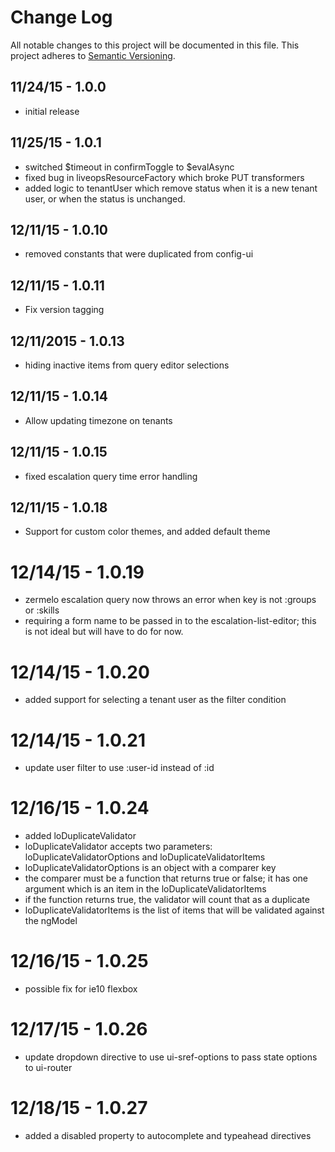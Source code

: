 # Change Log
All notable changes to this project will be documented in this file.
This project adheres to [Semantic Versioning](http://semver.org/).

## 11/24/15 - 1.0.0
- initial release

## 11/25/15 - 1.0.1
- switched $timeout in confirmToggle to $evalAsync
- fixed bug in liveopsResourceFactory which broke PUT transformers
- added logic to tenantUser which remove status when it is a new tenant user,
  or when the status is unchanged.

## 12/11/15 - 1.0.10
- removed constants that were duplicated from config-ui

## 12/11/15 - 1.0.11
- Fix version tagging

## 12/11/2015 - 1.0.13
- hiding inactive items from query editor selections

## 12/11/15 - 1.0.14
- Allow updating timezone on tenants

## 12/11/15 - 1.0.15
- fixed escalation query time error handling

## 12/11/15 - 1.0.18
- Support for custom color themes, and added default theme

# 12/14/15 - 1.0.19
- zermelo escalation query now throws an error when key is not :groups or :skills
- requiring a form name to be passed in to the escalation-list-editor; this is
not ideal but will have to do for now.

# 12/14/15 - 1.0.20
- added support for selecting a tenant user as the filter condition

# 12/14/15 - 1.0.21
- update user filter to use :user-id instead of :id

# 12/16/15 - 1.0.24
- added loDuplicateValidator
- loDuplicateValidator accepts two parameters: loDuplicateValidatorOptions and loDuplicateValidatorItems
- loDuplicateValidatorOptions is an object with a comparer key
- the comparer must be a function that returns true or false; it has one argument which is an item in the loDuplicateValidatorItems
- if the function returns true, the validator will count that as a duplicate
- loDuplicateValidatorItems is the list of items that will be validated against the ngModel

# 12/16/15 - 1.0.25
- possible fix for ie10 flexbox

# 12/17/15 - 1.0.26

- update dropdown directive to use ui-sref-options to pass state options to ui-router

# 12/18/15 - 1.0.27
- added a disabled property to autocomplete and typeahead directives